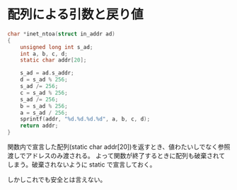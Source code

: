 配列による引数と戻り値
======================

```c
char *inet_ntoa(struct in_addr ad)
{
    unsigned long int s_ad;
    int a, b, c, d;
    static char addr[20];

    s_ad = ad.s_addr;
    d = s_ad % 256;
    s_ad /= 256;
    c = s_ad % 256;
    s_ad /= 256;
    b = s_ad % 256;
    a = s_ad / 256;
    sprintf(addr, "%d.%d.%d.%d", a, b, c, d);
    return addr;
}
```

関数内で宣言した配列(static char addr[20])を返すとき、値わたいしでなく参照渡しでアドレスのみ渡される。
よって関数が終了するときに配列も破棄されてしまう。破棄されないように static で宣言しておく。

しかしこれでも安全とは言えない。
